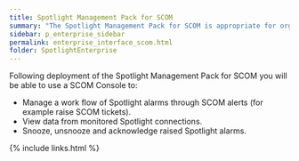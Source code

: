 ```yaml
---
title: Spotlight Management Pack for SCOM
summary: "The Spotlight Management Pack for SCOM is appropriate for organizations that use SCOM (System Center Operations Manager) as their centralized monitoring system and wish to use Spotlight as their tool of choice for SQL Server monitoring."
sidebar: p_enterprise_sidebar
permalink: enterprise_interface_scom.html
folder: SpotlightEnterprise
---
```


Following deployment of the Spotlight Management Pack for SCOM you will be able to use a SCOM Console to:

* Manage a work flow of Spotlight alarms through SCOM alerts (for example raise SCOM tickets).
* View data from monitored Spotlight connections.
* Snooze, unsnooze and acknowledge raised Spotlight alarms.




{% include links.html %}
